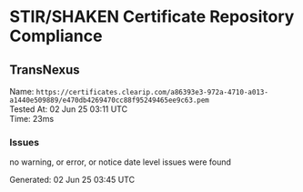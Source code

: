 # STIR/SHAKEN Certificate Repository Compliance

## TransNexus

Name: `https://certificates.clearip.com/a86393e3-972a-4710-a013-a1440e509889/e470db4269470cc88f95249465ee9c63.pem`\
Tested At: 02 Jun 25 03:11 UTC\
Time: 23ms

### Issues

no warning, or error, or notice date level issues were found

Generated: 02 Jun 25 03:45 UTC